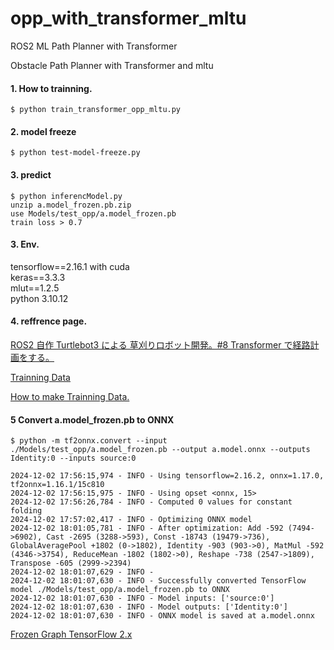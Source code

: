 # opp_with_transformer_mltu  
  
ROS2 ML Path Planner with Transformer  
  
Obstacle Path Planner with Transformer and mltu  

#### 1. How to trainning.  

    $ python train_transformer_opp_mltu.py  

#### 2. model freeze  

    $ python test-model-freeze.py  

#### 3. predict  

    $ python inferencModel.py  
    unzip a.model_frozen.pb.zip
    use Models/test_opp/a.model_frozen.pb  
    train loss > 0.7  
  
#### 3. Env.  

   tensorflow==2.16.1  with cuda  
   keras==3.3.3  
   mlut==1.2.5  
   python 3.10.12  


#### 4. reffrence page.    

  [ROS2 自作 Turtlebot3 による 草刈りロボット開発。#8 Transformer で経路計画をする。](http://www.netosa.com/blog/2024/09/ros2-turtlebot3-8-thetastarplanner.html)  

  [Trainning Data](https://huggingface.co/datasets/tosa-no-onchan/opp)  

  [How to make Trainning Data.](https://github.com/tosa-no-onchan/opp_with_transformer_cpp)  

#### 5 Convert a.model_frozen.pb to ONNX  

    $ python -m tf2onnx.convert --input ./Models/test_opp/a.model_frozen.pb --output a.model.onnx --outputs Identity:0 --inputs source:0  

````
2024-12-02 17:56:15,974 - INFO - Using tensorflow=2.16.2, onnx=1.17.0, tf2onnx=1.16.1/15c810
2024-12-02 17:56:15,975 - INFO - Using opset <onnx, 15>
2024-12-02 17:56:26,784 - INFO - Computed 0 values for constant folding
2024-12-02 17:57:02,417 - INFO - Optimizing ONNX model
2024-12-02 18:01:05,781 - INFO - After optimization: Add -592 (7494->6902), Cast -2695 (3288->593), Const -18743 (19479->736), GlobalAveragePool +1802 (0->1802), Identity -903 (903->0), MatMul -592 (4346->3754), ReduceMean -1802 (1802->0), Reshape -738 (2547->1809), Transpose -605 (2999->2394)
2024-12-02 18:01:07,629 - INFO - 
2024-12-02 18:01:07,630 - INFO - Successfully converted TensorFlow model ./Models/test_opp/a.model_frozen.pb to ONNX
2024-12-02 18:01:07,630 - INFO - Model inputs: ['source:0']
2024-12-02 18:01:07,630 - INFO - Model outputs: ['Identity:0']
2024-12-02 18:01:07,630 - INFO - ONNX model is saved at a.model.onnx
````

  [Frozen Graph TensorFlow 2.x](https://github.com/leimao/Frozen-Graph-TensorFlow/tree/master/TensorFlow_v2)  
